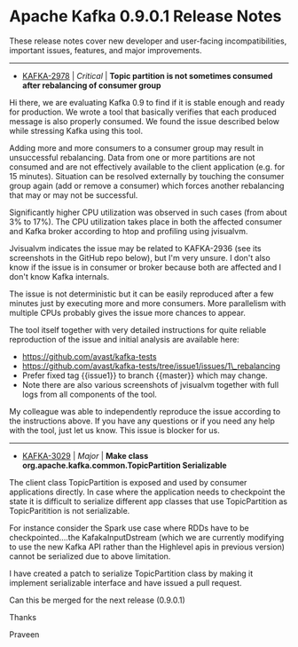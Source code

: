 
<!---
# Licensed to the Apache Software Foundation (ASF) under one
# or more contributor license agreements.  See the NOTICE file
# distributed with this work for additional information
# regarding copyright ownership.  The ASF licenses this file
# to you under the Apache License, Version 2.0 (the
# "License"); you may not use this file except in compliance
# with the License.  You may obtain a copy of the License at
#
#     http://www.apache.org/licenses/LICENSE-2.0
#
# Unless required by applicable law or agreed to in writing, software
# distributed under the License is distributed on an "AS IS" BASIS,
# WITHOUT WARRANTIES OR CONDITIONS OF ANY KIND, either express or implied.
# See the License for the specific language governing permissions and
# limitations under the License.
-->
# Apache Kafka  0.9.0.1 Release Notes

These release notes cover new developer and user-facing incompatibilities, important issues, features, and major improvements.


---

* [KAFKA-2978](https://issues.apache.org/jira/browse/KAFKA-2978) | *Critical* | **Topic partition is not sometimes consumed after rebalancing of consumer group**

Hi there, we are evaluating Kafka 0.9 to find if it is stable enough and ready for production. We wrote a tool that basically verifies that each produced message is also properly consumed. We found the issue described below while stressing Kafka using this tool.

Adding more and more consumers to a consumer group may result in unsuccessful rebalancing. Data from one or more partitions are not consumed and are not effectively available to the client application (e.g. for 15 minutes). Situation can be resolved externally by touching the consumer group again (add or remove a consumer) which forces another rebalancing that may or may not be successful.

Significantly higher CPU utilization was observed in such cases (from about 3% to 17%). The CPU utilization takes place in both the affected consumer and Kafka broker according to htop and profiling using jvisualvm. 

Jvisualvm indicates the issue may be related to KAFKA-2936 (see its screenshots in the GitHub repo below), but I'm very unsure. I don't also know if the issue is in consumer or broker because both are affected and I don't know Kafka internals.

The issue is not deterministic but it can be easily reproduced after a few minutes just by executing more and more consumers. More parallelism with multiple CPUs probably gives the issue more chances to appear.

The tool itself together with very detailed instructions for quite reliable reproduction of the issue and initial analysis are available here:

- https://github.com/avast/kafka-tests
- https://github.com/avast/kafka-tests/tree/issue1/issues/1\_rebalancing
- Prefer fixed tag {{issue1}} to branch {{master}} which may change.
- Note there are also various screenshots of jvisualvm together with full logs from all components of the tool.

My colleague was able to independently reproduce the issue according to the instructions above. If you have any questions or if you need any help with the tool, just let us know. This issue is blocker for us.


---

* [KAFKA-3029](https://issues.apache.org/jira/browse/KAFKA-3029) | *Major* | **Make class org.apache.kafka.common.TopicPartition Serializable**

The client class TopicPartition is exposed and used by consumer applications directly. In case where the application needs to checkpoint the state it is difficult to serialize different app classes that use TopicPartition as TopicParitition is not serializable.

For instance consider the Spark use case where RDDs have to be checkpointed....the KafakaInputDstream (which we are currently modifying to use the new Kafka API rather than the Highlevel apis in previous version) cannot be serialized due to above limitation.

I have created a patch to serialize TopicPartition class by making it implement serializable interface and have issued a pull request.

Can this be merged for the next release (0.9.0.1)

Thanks

Praveen



